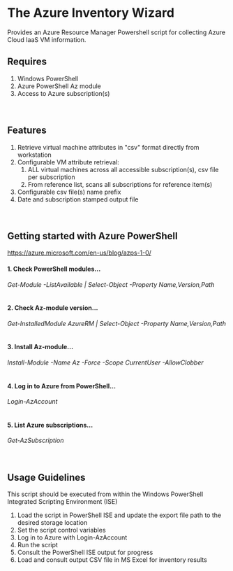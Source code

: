 # The Azure Inventory Wizard
Provides an Azure Resource Manager Powershell script for collecting Azure Cloud IaaS VM information.

## Requires
1. Windows PowerShell
2. Azure PowerShell Az module
3. Access to Azure subscription(s)
<br/><br/><br/>

## Features
1. Retrieve virtual machine attributes in "csv" format directly from workstation
2. Configurable VM attribute retrieval:
   1. ALL virtual machines across all accessible subscription(s),  csv file per subscription
   2. From reference list, scans all subscriptions for reference item(s)
3. Configurable csv file(s) name prefix
4. Date and subscription stamped output file 
<br/><br/><br/>

## Getting started with Azure PowerShell
https://azure.microsoft.com/en-us/blog/azps-1-0/
<br/>

#### 1. Check PowerShell modules...
*Get-Module -ListAvailable | Select-Object -Property Name,Version,Path*
<br/><br/>

#### 2. Check Az-module version...
*Get-InstalledModule AzureRM | Select-Object -Property Name,Version,Path*
<br/><br/>

#### 3. Install Az-module...
*Install-Module -Name Az -Force -Scope CurrentUser -AllowClobber*
<br/><br/>

#### 4. Log in to Azure from PowerShell...
*Login-AzAccount*
<br/><br/>

#### 5. List Azure subscriptions...
*Get-AzSubscription*
<br/><br/><br/>

## Usage Guidelines
This script should be executed from within the Windows PowerShell Integrated Scripting Environment (ISE)
1. Load the script in PowerShell ISE and update the export file path to the desired storage location
2. Set the script control variables
3. Log in to Azure with
   Login-AzAccount
4. Run the script
5. Consult the PowerShell ISE output for progress
6. Load and consult output CSV file in MS Excel for inventory results
